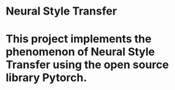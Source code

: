Neural Style Transfer
=====================
This project implements the phenomenon of Neural Style Transfer using the open source library Pytorch.
=====================
